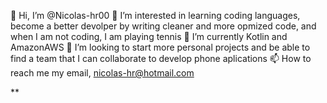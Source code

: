 👋 Hi, I’m @Nicolas-hr00
👀 I’m interested in learning coding languages, become a better devolper by writing cleaner and more opmized code, and when I am not coding, I am playing tennis
🌱 I’m currently Kotlin and AmazonAWS
💞️ I’m looking to start more personal projects and be able to find a team that I can collaborate to develop phone aplications
📫 How to reach me my email, nicolas-hr@hotmail.com

<!---
Nicolas-hr00/Nicolas-hr00 is a ✨ special ✨ repository because its `README.md` (this file) appears on your GitHub profile.
You can click the Preview link to take a look at your changes.
--->**
